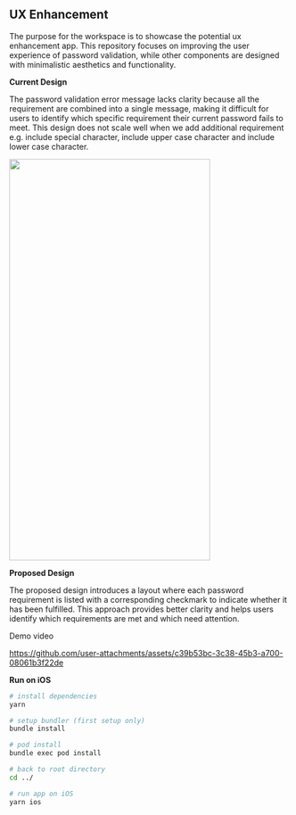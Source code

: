 ## UX Enhancement

The purpose for the workspace is to showcase the potential ux enhancement app. This repository focuses on improving the user experience of password validation, while other components are designed with minimalistic aesthetics and functionality.

**Current Design**

The password validation error message lacks clarity because all the requirement are combined into a single message, making it difficult for users to identify which specific requirement their current password fails to meet. This design does not scale well when we add additional requirement e.g. include special character, include upper case character and include lower case character.

<img src="https://github.com/user-attachments/assets/826b8cfd-0ea4-4384-a71d-f477882732cb" width="360" height="720">


**Proposed Design**

The proposed design introduces a layout where each password requirement is listed with a corresponding checkmark to indicate whether it has been fulfilled. This approach provides better clarity and helps users identify which requirements are met and which need attention.

Demo video



https://github.com/user-attachments/assets/c39b53bc-3c38-45b3-a700-08061b3f22de


**Run on iOS**

```bash
# install dependencies
yarn

# setup bundler (first setup only)
bundle install

# pod install
bundle exec pod install

# back to root directory
cd ../

# run app on iOS
yarn ios

```
